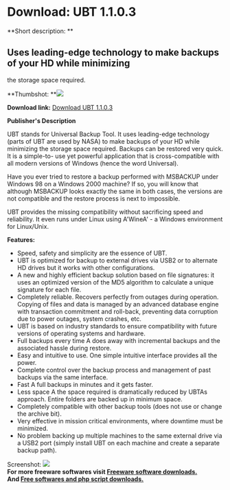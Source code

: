 # Download: UBT 1.1.0.3

**Short description: **

## Uses leading-edge technology to make backups of your HD while minimizing
the storage space required.

  
**Thumbshot: **![](http://www.freewarefiles.com/screenshot/ebundaubt_md.gif)   
  
**Download link:** [Download UBT 1.1.0.3](http://freesoftwares.boysofts.com/UBT_program_25293.html)  
  

**Publisher's Description**  
  

UBT stands for Universal Backup Tool. It uses leading-edge technology (parts
of UBT are used by NASA) to make backups of your HD while minimizing the
storage space required. Backups can be restored very quick. It is a simple-to-
use yet powerful application that is cross-compatible with all modern versions
of Windows (hence the word Universal).

Have you ever tried to restore a backup performed with MSBACKUP under Windows
98 on a Windows 2000 machine? If so, you will know that although MSBACKUP
looks exactly the same in both cases, the versions are not compatible and the
restore process is next to impossible.

UBT provides the missing compatibility without sacrificing speed and
reliability. It even runs under Linux using A'WineA' - a Windows environment
for Linux/Unix.

**Features:**

  * Speed, safety and simplicity are the essence of UBT. 
  * UBT is optimized for backup to external drives via USB2 or to alternate HD drives but it works with other configurations. 
  * A new and highly efficient backup solution based on file signatures: it uses an optimized version of the MD5 algorithm to calculate a unique signature for each file. 
  * Completely reliable. Recovers perfectly from outages during operation. Copying of files and data is managed by an advanced database engine with transaction commitment and roll-back, preventing data corruption due to power outages, system crashes, etc. 
  * UBT is based on industry standards to ensure compatibility with future versions of operating systems and hardware. 
  * Full backups every time A does away with incremental backups and the associated hassle during restore. 
  * Easy and intuitive to use. One simple intuitive interface provides all the power. 
  * Complete control over the backup process and management of past backups via the same interface. 
  * Fast A full backups in minutes and it gets faster. 
  * Less space A the space required is dramatically reduced by UBTAs approach. Entire folders are backed up in minimum space. 
  * Completely compatible with other backup tools (does not use or change the archive bit). 
  * Very effective in mission critical environments, where downtime must be minimized. 
  * No problem backing up multiple machines to the same external drive via a USB2 port (simply install UBT on each machine and create a separate backup path). 

  
  
Screenshot: ![](http://www.freewarefiles.com/screenshot/ebundaubt.gif)  
**For more freeware softwares visit [Freeware software downloads.](http://freesoftwares.boysofts.com/)**   
**And [Free softwares and php script downloads.](http://www.boysofts.com/)**

